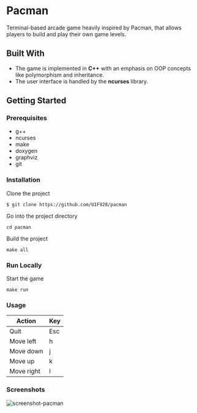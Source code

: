 # Pacman
 
Terminal-based arcade game heavily inspired by Pacman, that allows players to build and play their own game levels.
 
## Built With
 
* The game is implemented in **C++** with an emphasis on OOP concepts like polymorphism and inheritance.
* The user interface is handled by the **ncurses** library.
 
## Getting Started 
 
### Prerequisites 
 
* g++
* ncurses
* make
* doxygen
* graphviz
* git
 
### Installation 
 
Clone the project 
``` 
$ git clone https://github.com/U1F928/pacman
``` 
Go into the project directory
``` 
cd pacman
```
Build the project
``` 
make all
``` 
 
### Run Locally 

Start the game
``` 
make run
``` 

### Usage

| Action        | Key           |
| ------------- | ------------- |
| Quit          | Esc           |
| Move left     | h             |
| Move down     | j             |
| Move up       | k             |
| Move right    | l             |

### Screenshots
![screenshot-pacman](https://user-images.githubusercontent.com/110688318/187525177-63ef06a9-b317-40db-9b41-8be22df242b3.png)




